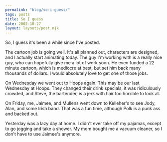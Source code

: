 ```yaml
---
permalink: "blog/so-i-guess/"
tags: posts
title: So I guess
date: 2002-10-27
layout: layouts/post.njk
---
```


So, I guess it's been a while since I've posted. 

The cartoon job is going well. It's all planned out, characters are designed, and I actually start animating today. The guy I'm working with is a really nice guy, who can hopefully give me a lot of work soon. He even funded a 22 minute cartoon, which is mediocre at best, but set him back many thousands of dollars. I would absolutely love to get one of those jobs.

On Wednesday we went out to Hoops again. This may be our last Wednesday at Hoops. They changed their drink specials, it was ridiculously crowded, and Steve, the bartender, is a jerk with hair too horrible to look at. 

On Friday, me, Jaimee, and Mullens went down to Kelleher's to see Jody, Alan, and some Irish band. That was a fun time, although Polk is a punk ass and backed out. 

Yesterday was a lazy day at home. I didn't ever take off my pajamas, except to go jogging and take a shower. My mom bought me a vacuum cleaner, so I don't have to use Jaimee's anymore.